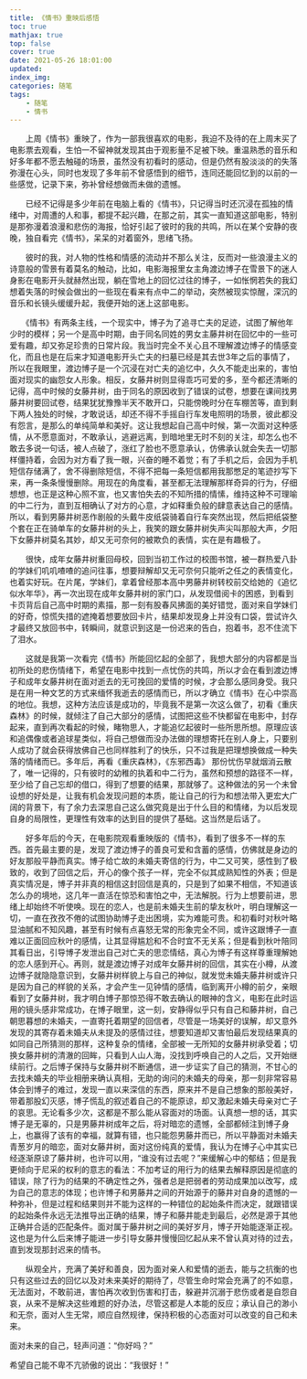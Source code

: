 ```yaml
---
title: 《情书》重映后感悟
toc: true
mathjax: true
top: false
cover: true
date: 2021-05-26 18:01:00
updated:
index_img: 
categories: 随笔
tags:
	- 随笔
    - 情书
---
```


　　上周《情书》重映了，作为一部我很喜欢的电影，我迫不及待的在上周末买了电影票去观看，生怕一不留神就发现其由于观影量不足被下映。重温熟悉的音乐和好多年都不愿去触碰的场景，虽然没有初看时的感动，但是仍然有股淡淡的的失落弥漫在心头，同时也发现了多年前不曾感悟到的细节，连同还能回忆到的以前的一些感觉，记录下来，弥补曾经想做而未做的遗憾。

　　已经不记得是多少年前在电脑上看的《情书》，只记得当时还沉浸在孤独的情绪中，对周遭的人和事，都提不起兴趣，在那之前，其实一直知道这部电影，特别是那弥漫着浪漫和悲伤的海报，恰好引起了彼时的我的共鸣，所以在某个安静的夜晚，独自看完《情书》，呆呆的对着窗外，思绪飞扬。

　　彼时的我，对人物的性格和情感的流动并不那么关注，反而对一些浪漫主义的诗意般的雪景有着莫名的触动，比如，电影海报里女主角渡边博子在雪景下的迷人身影在电影开头就赫然出现，躺在雪地上的回忆过往的博子，一如怅惘若失的我幻想着失落的时候会做出的一些现在看来有点中二的举动，突然被现实惊醒，深沉的音乐和长镜头缓缓升起，我便开始的迷上这部电影。

　　《情书》有两条主线，一个现实中，博子为了追寻亡夫的足迹，试图了解他年少时的模样；另一个是高中时期，由于同名同姓的男女主藤井树在回忆中的一些可爱有趣，却又弥足珍贵的日常片段。我当时完全不关心且不理解渡边博子的情感变化，而且也是在后来才知道电影开头亡夫的扫墓已经是其去世3年之后的事情了，所以在我眼里，渡边博子是一个沉浸在对亡夫的追忆中，久久不能走出来的，害怕面对现实的幽怨女人形象。相反，女藤井树则显得乖巧可爱的多，至今都还清晰的记得，高中时候的女藤井树，由于同名的原因收到了错误的试卷，想要在课间找男藤井树要回试卷，结果犹犹豫豫半天不敢开口，只能傍晚时分在车棚苦等，直到剩下两人独处的时候，才敢说话，却还不得不手摇自行车发电照明的场景，彼此都没有怨言，是那么的单纯简单和美好。这让我想起自己高中时候，第一次面对这种感情，从不愿意面对，不敢承认，逃避远离，到暗地里无时不刻的关注，却怎么也不敢去多说一句话，被人点破了，涨红了脸也不愿意承认，仿佛承认就会失去一切那样僵持着，会因为对方看了我一眼，兴奋的睡不着觉；有了手机之后，会因为手机短信存储满了，舍不得删除短信，不得不把每一条短信都用我那憋足的笔迹抄写下来，再一条条慢慢删除。用现在的角度看，甚至都无法理解那样奇异的行为，仔细想想，也正是这种心照不宣，也又害怕失去的不知所措的情愫，维持这种不可理喻的中二行为，直到互相确认了对方的心意，才如释重负般的肆意表达自己的感情。所以，看到男藤井树恶作剧般的头戴牛皮纸袋骑着自行车突然出现，然后把纸袋整个套在正在骑单车的女藤井树的头上，我笑的跟女藤井树失声尖叫那般大声，夕阳下女藤井树莫名其妙，却又无可奈何的被欺负的表情，实在是有趣极了。

　　很快，成年女藤井树重回母校，回到当初工作过的校图书馆，被一群热爱八卦的学妹们叽叽喳喳的追问往事，想要辩解却又无可奈何只能听之任之的表情变化，也着实好玩。在片尾，学妹们，拿着曾经那本高中男藤井树转校前交给她的《追忆似水年华》，再一次出现在成年女藤井树的家门口，从发现借阅卡的困惑，到看到卡页背后自己高中时期的素描，那一刻有股春风拂面的美好错觉，面对来自学妹们的好奇，惊慌失措的遮掩着想要放回卡片，结果却发现身上并没有口袋，尝试许久才最终又放回书中，转瞬间，就意识到这是一份迟来的告白，抱着书，忍不住流下了泪水。

　　这就是我第一次看完《情书》所能回忆起的全部了，我想大部分的内容都是当初所处的悲伤情绪下，希望在电影中找到一点忧伤的共鸣，所以才会在看到渡边博子和成年女藤井树在面对逝去的无可挽回的爱情的时候，才会那么感同身受。我只是在用一种文艺的方式来缅怀我逝去的感情而已，所以才确立《情书》在心中崇高的地位。我想，这种方法应该是成功的，毕竟我不是第一次这么做了，初看《重庆森林》的时候，就倾注了自己大部分的感情，试图把这些不快都留在电影中，封存起来，直到再次看起的时候，睹物思人，才能追忆起彼时一些所思所想。原理应该和追偶像或者追球星类似，将自己想做而没办法做的理想寄托在别人身上，只要别人成功了就会获得放佛自己也同样胜利了的快乐，只不过我是把理想换做成一种失落的情绪而已。多年后，再看《重庆森林》，《东邪西毒》 那份忧伤早就烟消云散了，唯一记得的，只有彼时的幼稚的执着和中二行为，虽然和预想的路径不一样，至少给了自己忘却的借口，得到了想要的结果，那就够了。这种做法的另一个未曾设想的好处是，让我有机会发现问题的本质，能让自己的行为和想法带入更宏大广阔的背景下，有了余力去深思自己这么做究竟是出于什么目的和情绪，为以后发现自身的局限性，更理性有效率的达到目的提供了基础。这当然是后话了。

　　好多年后的今天，在电影院观看重映版的《情书》，看到了很多不一样的东西。首先最主要的是，发现了渡边博子的善良可爱和含蓄的感情，仿佛就是身边的好友那般平静而真实。博子给亡故的未婚夫寄信的行为，中二又可笑，感性到了极致的，收到了回信之后，开心的像个孩子一样，完全不似其成熟知性的外表；但是真实情况是，博子并非真的相信这封回信是真的，只是到了如果不相信，不知道该怎么办的境地，这几年一直活在惊恐和害怕之中，无法解脱。行为上想要前进，思绪上却始终不听使唤。现在的恋人，也是前未婚夫生前的挚友秋叶，明白理解这一切，一直在孜孜不倦的试图协助博子走出困境，实为难能可贵。和初看时对秋叶略显油腻和不知风趣，甚至有时候有点喜怒无常的形象完全不同，或许这跟博子一直难以正面回应秋叶的感情，让其显得尴尬和不合时宜不无关系；但是看到秋叶陪同其看日出，引导博子发泄出自己对亡夫的思恋情结，真心为博子有这样尊重理解她的恋人感到开心。再则，就是渡边博子对成年女藤井树的回信，其实在小樽，从渡边博子就隐隐意识到，女藤井树样貌上与自己的神似，就发觉未婚夫藤井树或许只是因为自己的样貌的关系，才会产生一见钟情的感情，临到离开小樽的前夕，亲眼看到了女藤井树，我才明白博子那惊恐得不敢去确认的眼神的含义，电影在此时运用的镜头感非常成功，在博子眼里，这一刻，安静得似乎只有自己和藤井树，自己朝思暮想的未婚夫，一直寄托着期望的回信者，尽管是一场美好的误解，却又意外发现的其寄存着未婚夫从未提及的感情过往，想要知道却又害怕最后发现结果真的如同自己所猜测的那样，这种复杂的情绪，全部被一无所知的女藤井树承受着；切换女藤井树的清澈的回眸，只看到人山人海，没找到呼唤自己的人之后，又开始继续前行。之后博子保持与女藤井树不断通信，进一步证实了自己的猜测，不甘心的去找未婚夫的毕业相册来确认真相，无助的询问的未婚夫的母亲，那一刻非常容易体会到博子的难过，发现一直以来深信的东西，原来并不是自己想象的那般美好，带着那股幻灭感，博子慌乱的叙述着自己的不能原谅，却又激起未婚夫母亲对亡子的哀思。无论看多少次，这都是不那么能从容面对的场面。认真想一想的话，其实博子是无辜的，只是男藤井树成年之后，将对暗恋的遗憾，全部都倾注到博子身上，也赢得了该有的幸福，就算有错，也只能怨男藤井而已，所以平静面对未婚夫青葱岁月的暗恋，面对女藤井树，面对这份纯真的爱情，我认为在博子心中其实已经逐渐原谅了藤井树，也许可以用，“谁没有过去呢？”来缓解心中的郁结；但是我更倾向于尼采的权利的意志的看法：不加考证的用行为的结果去解释原因是彻底的错误，除了行为的结果的不确定性之外，强者总是把弱者的劳动成果加以改写，成为自己的意志的体现；也许博子和男藤井之间的开始源于的藤井对自身的遗憾的一种弥补，但是过程和结果则并不能为这样的一种错位的起始条件而决定，就跟错误的起始条件永远无法推导出正确的结果，博子和藤井能走到最后，必然是源于其他正确并合适的匹配条件。面对属于藤井树之间的美好岁月，博子开始能逐渐正视。这也是为什么后来博子能进一步引导女藤井慢慢回忆起从来不曾认真对待的过去，直到发现那封迟来的情书。

　　纵观全片，充满了美好和善良，因为面对亲人和爱情的逝去，能与之抗衡的也只有这些过去的回忆以及对未来美好的期待了，尽管生命时常会充满了的不如意，无法面对，不敢前进，害怕再次收到伤害和打击，躲避并沉溺于悲伤或者是自怨自哀，从来不是解决这些难题的好办法，尽管这都是人本能的反应；承认自己的渺小和无奈，面对人生无常，顺应自然规律，保持积极的心态面对可以改变的自己和未来。

面对未来的自己，轻声问道：“你好吗？” 

希望自己能不卑不亢骄傲的说出：“我很好！”
